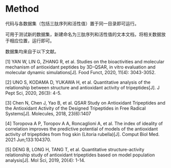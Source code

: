 # Method
代码与各数据集（包括三肽序列和活性值）置于同一目录即可运行。

可用于测试新的数据集，新建命名为三肽序列和活性值的文本文档，将相关数据放于相应位置，运行即可。

数据集均来自于以下文献。

[1] YAN W, LIN G, ZHANG R, et al. Studies on the bioactivities and molecular mechanism of antioxidant peptides by 3D-QSAR, in vitro evaluation and molecular dynamic simulations[J]. Food Funct, 2020, 11(4): 3043-3052.

[2] UNO S, KODAMA D, YUKAWA H, et al. Quantitative analysis of the relationship between structure and antioxidant activity of tripeptides[J]. J Pept Sci, 2020, 26(3): 4-5.

[3] Chen N, Chen J, Yao B, et al. QSAR Study on Antioxidant Tripeptides and the Antioxidant Activity of the Designed Tripeptides in Free Radical Systems[J]. Molecules, 2018, 23(6):1407

[4] Toropova A P, Toropov A A, Roncaglioni A, et al. The index of ideality of correlation improves the predictive potential of models of the antioxidant activity of tripeptides from frog skin (Litoria rubella)[J]. Comput Biol Med. 2021 Jun;133:104370.

[5] DENG B, LONG H, TANG T, et al. Quantitative structure-activity relationship study of antioxidant tripeptides based on model population analysis[J]. Mol Sci, 2019, 20(4): 1-14.
